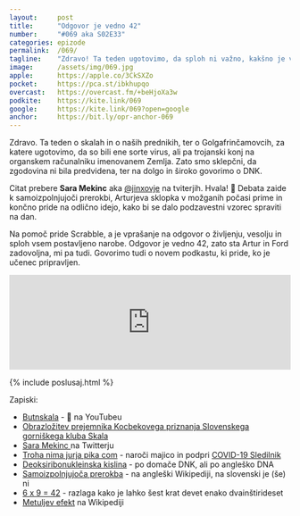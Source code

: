 ```yaml
---
layout: 	post
title:  	"Odgovor je vedno 42"
number: 	"#069 aka S02E33"
categories:	epizode
permalink:	/069/
tagline: 	"Zdravo! Ta teden ugotovimo, da sploh ni važno, kakšno je vprašanje o življenju, vesolju in sploh vsem, odgovor je vedno 42. Tudi če je vprašanje koliko je 6 x 9. Citat preber Sara Mekinc."
image:		/assets/img/069.jpg
apple:		https://apple.co/3CkSXZo
pocket:		https://pca.st/ibkhupqo
overcast:	https://overcast.fm/+beHjoXa3w
podkite:	https://kite.link/069
google:		https://kite.link/069?open=google
anchor:		https://bit.ly/opr-anchor-069
---
```


Zdravo. Ta teden o skalah in o naših prednikih, ter o Golgafrinčamovcih, za katere ugotovimo, da so bili ene sorte virus, ali pa trojanski konj na organskem računalniku imenovanem Zemlja. Zato smo sklepčni, da zgodovina ni bila predvidena, ter na dolgo in široko govorimo o DNK. 

Citat prebere **Sara Mekinc** aka [@jinxovje](twitter.com/jinxovje) na tviterjih. Hvala! 🙏 Debata zaide k samoizpolnjujoči prerokbi, Arturjeva sklopka v možganih počasi prime in končno pride na odlično idejo, kako bi se dalo podzavestni vzorec spraviti na dan. 

Na pomoč pride Scrabble, a je vprašanje na odgovor o življenju, vesolju in sploh vsem postavljeno narobe. Odgovor je vedno 42, zato sta Artur in Ford zadovoljna, mi pa tudi. Govorimo tudi o novem podkastu, ki pride, ko je učenec pripravljen. 

<iframe src="https://www.listennotes.com/podcasts/opravičujemo-se-za/odgovor-je-vedno-42-Mp_Vw3ZzNW5/embed/" height="170px" width="100%" style="width: 1px; min-width: 100%;" loading="lazy" frameborder="0" scrolling="no"></iframe>

{% include poslusaj.html %}

Zapiski:
- [Butnskala](https://www.youtube.com/watch?v=Kf8LYSQ3SnM) - 🎥 na YouTubeu
- [Obrazložitev prejemnika Kocbekovega priznanja Slovenskega gorniškega kluba Skala](https://www.gov.si/novice/2021-05-16-predsednik-vlade-janez-jansa-prejemnik-kocbekovega-priznanja-slovenskega-gorniskega-kluba-skala-zveze-gorniskih-klubov-za-leto-2021/)
- [Sara Mekinc ](twitter.com/jinxovje) na Twitterju
- [Troha nima jurja pika com](https://trohanimajurja.si/) - naroči majico in podpri [COVID-19 Sledilnik](https://covid-19.sledilnik.org/sl/stats)
- [Deoksiribonukleinska kislina](https://sl.wikipedia.org/wiki/Deoksiribonukleinska_kislina) - po domače DNK, ali po angleško DNA
- [Samoizpolnjujoča prerokba](https://en.wikipedia.org/wiki/Self-fulfilling_prophecy) - na angleški Wikipediji, na slovenski je (še) ni
- [6 x 9 = 42](https://spooniom.com/6-9-42/) - razlaga kako je lahko šest krat devet enako dvainštirideset
- [Metuljev efekt](https://en.wikipedia.org/wiki/Butterfly_effect) na Wikipediji	